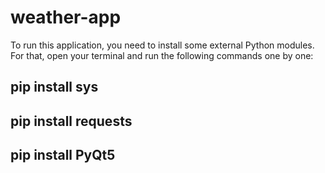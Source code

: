# weather-app

To run this application, you need to install some external Python modules. For that, open your terminal and run the following commands one by one:



  pip install sys
  -
  
  pip install requests
  -
  
  pip install PyQt5
  -
